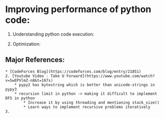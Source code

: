 # Improving performance of python code:

1. Understanding python code execution:

2. Optimization:



## Major References:
    * [CodeForces Blog](https://codeforces.com/blog/entry/21851)
    2. [Youtube Video - Take U Forward](https://www.youtube.com/watch?v=5wEPVlmZ-n8&t=167s)
        * pypy2 has bytestring which is better than unicode-strings in pypy3
        * recursion limit in python -> making it difficult to implement DFS in python
            * Increase it by using threading and mentioning stack_size()
            * Learn ways to implement recursive problems iteratively
    3. 